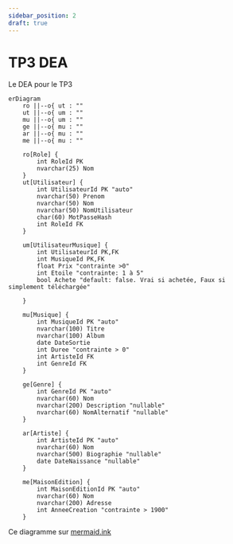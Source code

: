 ```yaml
---
sidebar_position: 2
draft: true
---
```


# TP3 DEA
Le DEA pour le TP3

```mermaid
erDiagram
    ro ||--o{ ut : ""
    ut ||--o{ um : ""
    mu ||--o{ um : ""
    ge ||--o{ mu : ""
    ar ||--o{ mu : ""
    me ||--o{ mu : ""

    ro[Role] {
        int RoleId PK
        nvarchar(25) Nom
    }
    ut[Utilisateur] {
        int UtilisateurId PK "auto"
        nvarchar(50) Prenom
        nvarchar(50) Nom
        nvarchar(50) NomUtilisateur
        char(60) MotPasseHash
        int RoleId FK
    }

    um[UtilisateurMusique] {
        int UtilisateurId PK,FK
        int MusiqueId PK,FK
        float Prix "contrainte >0"
        int Etoile "contrainte: 1 à 5"
        bool Achete "default: false. Vrai si achetée, Faux si simplement téléchargée"

    } 

    mu[Musique] {
        int MusiqueId PK "auto"
        nvarchar(100) Titre
        nvarchar(100) Album
        date DateSortie
        int Duree "contrainte > 0"
        int ArtisteId FK
        int GenreId FK
    }

    ge[Genre] {
        int GenreId PK "auto"
        nvarchar(60) Nom
        nvarchar(200) Description "nullable"
        nvarchar(60) NomAlternatif "nullable"
    }

    ar[Artiste] {
        int ArtisteId PK "auto"
        nvarchar(60) Nom
        nvarchar(500) Biographie "nullable"
        date DateNaissance "nullable"
    }

    me[MaisonEdition] {
        int MaisonEditionId PK "auto"
        nvarchar(60) Nom
        nvarchar(200) Adresse
        int AnneeCreation "contrainte > 1900"
    }
```

Ce diagramme sur [mermaid.ink](https://mermaid.ink/img/pako:eNqlVdFu2jAU_RXLT6sUUBIIlDxMYqPdJkSF1m0Pgz24yQUsOTZz7ImW8i977Xf0x3adEggNMGlLFER8zr2-51zHXtNEpUBjCnrA2VyzbCoJXlqRx8dGQ62JNSQmU4p3AeBrCWQHQGZPAHMoAaRUAaZPANmxiLKuyWcl4AdZv7y7i0tD3OCnlIyH-2H5i-lkwfSbMLogN2orbFPKmHw1XPCcGbC6lq6CFVmxBmaNKgs8SB_5F2SsQZYz1MCbc0hlpj2pIHSQMFJmzPIcPrJ8cVTw9XAnayssqwob2Zz_tPBXfd718JCwDayDM6GYQb18hZ4kShrNkA_krV81x6W4MooLOGDFJCDPv0lUpd4pJUg_WYBx3BRmzAoTkxkTOTTJNwwkOSfMEZ6fwCPXzK7cSM6zpYAMcCYExPOTM22OlP1i2ZDyX2Ynp6yoKj3X5sDHfnzhRsMpsC_ubKXTKdpLBvhzq7ThcDjrwGqAVw6SmoV9DMxNtc8l8gGkPtr_OUwKrKazjDivsnNyvYZO4gDyRPOl4UpiFmmFYHcCzmXqCwNaMsNnRwJ2VTM92Wqt1b334F8rj1zl77jC3W254HCi8F27bhjPcyYTOFdwBpMR8pS8Srlzo76squj_2t5PNeAu8MoYKQHea2DbbhwspaDn71bThno0A50xnuJGX9Q5pWaB386UxvtvztEd1RV5ey8TGhttwaN26azZng7lIKAwpUcvZ0dxhHh0ySSN13RF40a72W75ftAKur1ut-dHLY_e0ziMgmboX172wsswDDtRJ9x49EEpzBo0_VarE0VBux3i0w7bRb7vBeim3PwBS-wC3w?type=png)